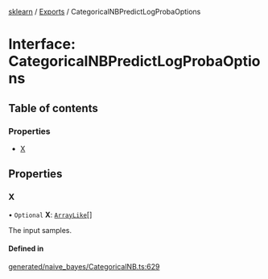 [sklearn](../readme.md) / [Exports](../modules.md) / CategoricalNBPredictLogProbaOptions

# Interface: CategoricalNBPredictLogProbaOptions

## Table of contents

### Properties

- [X](CategoricalNBPredictLogProbaOptions.md#x)

## Properties

### X

• `Optional` **X**: [`ArrayLike`](../modules.md#arraylike)[]

The input samples.

#### Defined in

[generated/naive_bayes/CategoricalNB.ts:629](https://github.com/transitive-bullshit/scikit-learn-ts/blob/367336a/packages/sklearn/src/generated/naive_bayes/CategoricalNB.ts#L629)
